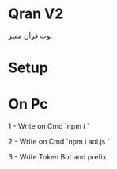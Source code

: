 # Qran V2

<p>بوت قرأن مميز</p>

# Setup

<h1> On Pc </h1>

<p> 1 - Write on Cmd `npm i ` </p>

<p> 2 - Write on Cmd `npm i aoi.js ` </p>

<p> 3 - Write Token Bot and prefix </p>
